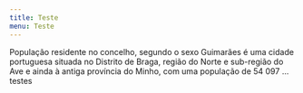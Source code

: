 ```yaml
---
title: Teste
menu: Teste
---
```


  

População residente no concelho, segundo o sexo Guimarães é uma cidade portuguesa situada no Distrito de Braga, região do Norte e sub-região do Ave e ainda à antiga província do Minho, com uma população de 54 097 ... testes
